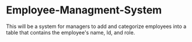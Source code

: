 # Employee-Managment-System
This will be a system for managers to add and categorize employees into a table that contains the employee's name, Id, and role.
